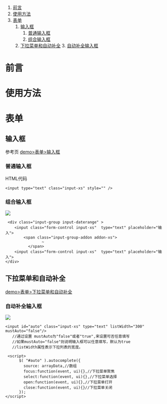 

1. [前言](#前言)
2. [使用方法](#使用方法)
3. [表单](#表单)
	1. [输入框](#输入框)
		1. [普通输入框](#普通输入框)
		2. [组合输入框](#组合输入框)
	2. [下拉菜单和自动补全](#下拉菜单和自动补全)
		3. [自动补全输入框](#自动补全输入框)

# 前言

# 使用方法


# 表单

## 输入框
参考页 [demo>表单>输入框][1]
### 普通输入框

HTML代码

``` html?linenums
<input type="text" class="input-xs" style="" />
```
### 组合输入框
![][4]
```html?linenums
 <div class="input-group input-daterange" >
  	<input class="form-control input-xs"  type="text" placeholder="输入">
  		<span class="input-group-addon addon-xs">
                ~
          </span>
  	<input class="form-control input-xs"  type="text" placeholder="输入">
</div>
```

## 下拉菜单和自动补全
[demo>表单>下拉菜单和自动补全][5]
### 自动补全输入框
![][6]

``` html?linenums
<input id="auto" class="input-xs" type="text" listWidth="300" mustAuto="false"/>
   //通过设置 mustAuto为"false"或者"true",来设置可否任意填写
   //如果mustAuto="false"则说明输入框可以任意填写，默认为true
   //listWidth属性表示下拉列表的宽度。

 <script>
	  $( "#auto" ).autocomplete({
		source: arrayData,//数组
		focus:function(event, ui){},//下拉菜单聚焦
		select:function(event, ui){},//下拉菜单选择
		open:function(event, ui){},//下拉菜单打开
		close:function(event, ui){}//下拉菜单关闭
	  });
</script>
```


  [1]: http://tonyyang.cn/test/oa/main/#demo/form/input
  [2]: www.baidu.com
  [3]: https://www.github.com/codertony/5i5j-document/raw/master/images/1513673749252.jpg
  [4]: https://www.github.com/codertony/5i5j-document/raw/master/images/1513673973879.jpg
  [5]: http://tonyyang.cn/test/oa/main/#demo/form/selectorAuto
  [6]: https://www.github.com/codertony/5i5j-document/raw/master/images/1513674183449.jpg